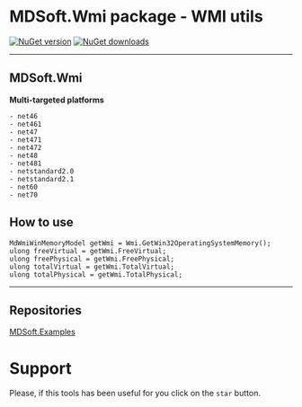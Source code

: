 # MDSoft.Wmi package - WMI utils

[![NuGet version](https://img.shields.io/nuget/v/MDSoft.Wmi.svg?style=flat)](https://www.nuget.org/packages/MDSoft.Wmi/)
[![NuGet downloads](https://img.shields.io/nuget/dt/MDSoft.Wmi.svg)](https://www.nuget.org/packages/MDSoft.Wmi/)

--------

## MDSoft.Wmi

**Multi-targeted platforms**
```
- net46
- net461
- net47
- net471
- net472
- net48
- net481
- netstandard2.0
- netstandard2.1
- net60
- net70
```

## How to use
```
MdWmiWinMemoryModel getWmi = Wmi.GetWin32OperatingSystemMemory();
ulong freeVirtual = getWmi.FreeVirtual;
ulong freePhysical = getWmi.FreePhysical;
ulong totalVirtual = getWmi.TotalVirtual;
ulong totalPhysical = getWmi.TotalPhysical;
```

--------

## Repositories
[MDSoft.Examples](https://github.com/DamianMorozov/MDSoft.Examples)

# Support
Please, if this tools has been useful for you click on the `star` button.
